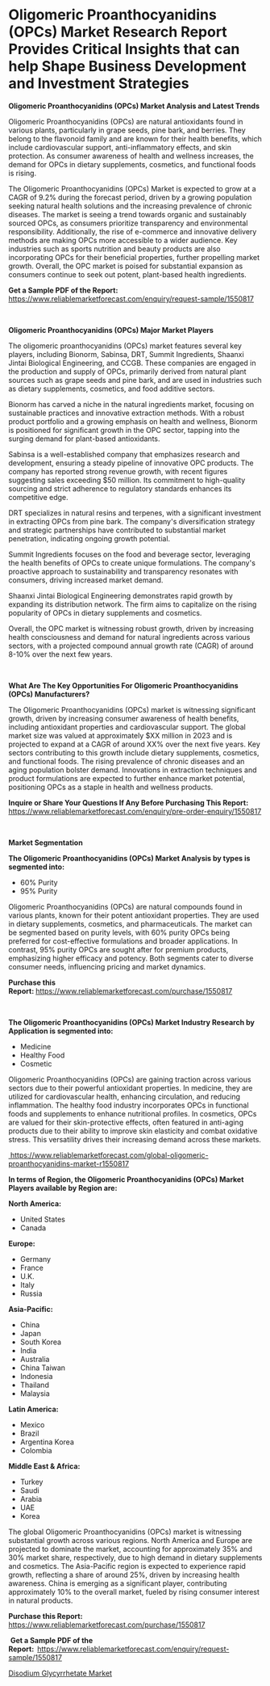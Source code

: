 <p><h1>Oligomeric Proanthocyanidins (OPCs) Market Research Report Provides Critical Insights that can help Shape Business Development and Investment Strategies</h1></p><p><strong>Oligomeric Proanthocyanidins (OPCs) Market Analysis and Latest Trends</strong></p>
<p><p>Oligomeric Proanthocyanidins (OPCs) are natural antioxidants found in various plants, particularly in grape seeds, pine bark, and berries. They belong to the flavonoid family and are known for their health benefits, which include cardiovascular support, anti-inflammatory effects, and skin protection. As consumer awareness of health and wellness increases, the demand for OPCs in dietary supplements, cosmetics, and functional foods is rising.</p><p>The Oligomeric Proanthocyanidins (OPCs) Market is expected to grow at a CAGR of 9.2% during the forecast period, driven by a growing population seeking natural health solutions and the increasing prevalence of chronic diseases. The market is seeing a trend towards organic and sustainably sourced OPCs, as consumers prioritize transparency and environmental responsibility. Additionally, the rise of e-commerce and innovative delivery methods are making OPCs more accessible to a wider audience. Key industries such as sports nutrition and beauty products are also incorporating OPCs for their beneficial properties, further propelling market growth. Overall, the OPC market is poised for substantial expansion as consumers continue to seek out potent, plant-based health ingredients.</p></p>
<p><strong>Get a Sample PDF of the Report:&nbsp;</strong> <a href="https://www.reliablemarketforecast.com/enquiry/request-sample/1550817?utm_campaign=2200&utm_medium=2&utm_source=Github&utm_content=ia&utm_term=01022025&utm_id=oligomeric-proanthocyanidins-opcs">https://www.reliablemarketforecast.com/enquiry/request-sample/1550817</a></p>
<p>&nbsp;</p>
<p><strong>Oligomeric Proanthocyanidins (OPCs) Major Market Players</strong></p>
<p><p>The oligomeric proanthocyanidins (OPCs) market features several key players, including Bionorm, Sabinsa, DRT, Summit Ingredients, Shaanxi Jintai Biological Engineering, and CCGB. These companies are engaged in the production and supply of OPCs, primarily derived from natural plant sources such as grape seeds and pine bark, and are used in industries such as dietary supplements, cosmetics, and food additive sectors.</p><p>Bionorm has carved a niche in the natural ingredients market, focusing on sustainable practices and innovative extraction methods. With a robust product portfolio and a growing emphasis on health and wellness, Bionorm is positioned for significant growth in the OPC sector, tapping into the surging demand for plant-based antioxidants.</p><p>Sabinsa is a well-established company that emphasizes research and development, ensuring a steady pipeline of innovative OPC products. The company has reported strong revenue growth, with recent figures suggesting sales exceeding $50 million. Its commitment to high-quality sourcing and strict adherence to regulatory standards enhances its competitive edge.</p><p>DRT specializes in natural resins and terpenes, with a significant investment in extracting OPCs from pine bark. The company's diversification strategy and strategic partnerships have contributed to substantial market penetration, indicating ongoing growth potential.</p><p>Summit Ingredients focuses on the food and beverage sector, leveraging the health benefits of OPCs to create unique formulations. The company's proactive approach to sustainability and transparency resonates with consumers, driving increased market demand.</p><p>Shaanxi Jintai Biological Engineering demonstrates rapid growth by expanding its distribution network. The firm aims to capitalize on the rising popularity of OPCs in dietary supplements and cosmetics.</p><p>Overall, the OPC market is witnessing robust growth, driven by increasing health consciousness and demand for natural ingredients across various sectors, with a projected compound annual growth rate (CAGR) of around 8-10% over the next few years.</p></p>
<p>&nbsp;</p>
<p><strong>What Are The Key Opportunities For Oligomeric Proanthocyanidins (OPCs) Manufacturers?</strong></p>
<p><p>The Oligomeric Proanthocyanidins (OPCs) market is witnessing significant growth, driven by increasing consumer awareness of health benefits, including antioxidant properties and cardiovascular support. The global market size was valued at approximately $XX million in 2023 and is projected to expand at a CAGR of around XX% over the next five years. Key sectors contributing to this growth include dietary supplements, cosmetics, and functional foods. The rising prevalence of chronic diseases and an aging population bolster demand. Innovations in extraction techniques and product formulations are expected to further enhance market potential, positioning OPCs as a staple in health and wellness products.</p></p>
<p><strong>Inquire or Share Your Questions If Any Before Purchasing This Report:</strong> <a href="https://www.reliablemarketforecast.com/enquiry/pre-order-enquiry/1550817?utm_campaign=2200&utm_medium=2&utm_source=Github&utm_content=ia&utm_term=01022025&utm_id=oligomeric-proanthocyanidins-opcs">https://www.reliablemarketforecast.com/enquiry/pre-order-enquiry/1550817</a></p>
<p>&nbsp;</p>
<p><strong>Market Segmentation</strong></p>
<p><strong>The Oligomeric Proanthocyanidins (OPCs) Market Analysis by types is segmented into:</strong></p>
<p><ul><li>60% Purity</li><li>95% Purity</li></ul></p>
<p><p>Oligomeric Proanthocyanidins (OPCs) are natural compounds found in various plants, known for their potent antioxidant properties. They are used in dietary supplements, cosmetics, and pharmaceuticals. The market can be segmented based on purity levels, with 60% purity OPCs being preferred for cost-effective formulations and broader applications. In contrast, 95% purity OPCs are sought after for premium products, emphasizing higher efficacy and potency. Both segments cater to diverse consumer needs, influencing pricing and market dynamics.</p></p>
<p><strong>Purchase this Report:&nbsp;</strong><a href="https://www.reliablemarketforecast.com/purchase/1550817?utm_campaign=2200&utm_medium=2&utm_source=Github&utm_content=ia&utm_term=01022025&utm_id=oligomeric-proanthocyanidins-opcs">https://www.reliablemarketforecast.com/purchase/1550817</a></p>
<p>&nbsp;</p>
<p><strong>The Oligomeric Proanthocyanidins (OPCs) Market Industry Research by Application is segmented into:</strong></p>
<p><ul><li>Medicine</li><li>Healthy Food</li><li>Cosmetic</li></ul></p>
<p><p>Oligomeric Proanthocyanidins (OPCs) are gaining traction across various sectors due to their powerful antioxidant properties. In medicine, they are utilized for cardiovascular health, enhancing circulation, and reducing inflammation. The healthy food industry incorporates OPCs in functional foods and supplements to enhance nutritional profiles. In cosmetics, OPCs are valued for their skin-protective effects, often featured in anti-aging products due to their ability to improve skin elasticity and combat oxidative stress. This versatility drives their increasing demand across these markets.</p></p>
<p><a href="https://www.reliablemarketforecast.com/global-oligomeric-proanthocyanidins-market-r1550817?utm_campaign=2200&utm_medium=2&utm_source=Github&utm_content=ia&utm_term=01022025&utm_id=oligomeric-proanthocyanidins-opcs">&nbsp;https://www.reliablemarketforecast.com/global-oligomeric-proanthocyanidins-market-r1550817</a></p>
<p><strong>In terms of Region, the Oligomeric Proanthocyanidins (OPCs) Market Players available by Region are:</strong></p>
<p>
    <p> <strong> North America: </strong>
        <ul>
            <li>United States</li>
            <li>Canada</li>
        </ul>
        </p> 
    <p> <strong> Europe: </strong>
        <ul>
            <li>Germany</li>
            <li>France</li>
            <li>U.K.</li>
            <li>Italy</li>
            <li>Russia</li>
        </ul>
        </p> 
    <p> <strong> Asia-Pacific: </strong>
        <ul>
            <li>China</li>
            <li>Japan</li>
            <li>South Korea</li>
            <li>India</li>
            <li>Australia</li>
            <li>China Taiwan</li>
            <li>Indonesia</li>
            <li>Thailand</li>
            <li>Malaysia</li>
        </ul>
        </p> 
    <p> <strong> Latin America: </strong>
        <ul>
            <li>Mexico</li>
            <li>Brazil</li>
            <li>Argentina Korea</li>
            <li>Colombia</li>
        </ul>
        </p> 
    <p> <strong> Middle East & Africa: </strong>
        <ul>
            <li>Turkey</li>
            <li>Saudi</li>
            <li>Arabia</li>
            <li>UAE</li>
            <li>Korea</li>
        </ul>
    </p>
    </p>
<p><p>The global Oligomeric Proanthocyanidins (OPCs) market is witnessing substantial growth across various regions. North America and Europe are projected to dominate the market, accounting for approximately 35% and 30% market share, respectively, due to high demand in dietary supplements and cosmetics. The Asia-Pacific region is expected to experience rapid growth, reflecting a share of around 25%, driven by increasing health awareness. China is emerging as a significant player, contributing approximately 10% to the overall market, fueled by rising consumer interest in natural products.</p></p>
<p><strong>Purchase this Report: </strong><a href="https://www.reliablemarketforecast.com/purchase/1550817?utm_campaign=2200&utm_medium=2&utm_source=Github&utm_content=ia&utm_term=01022025&utm_id=oligomeric-proanthocyanidins-opcs">https://www.reliablemarketforecast.com/purchase/1550817</a></p>
<p>&nbsp;<strong>Get a Sample PDF of the Report:&nbsp;&nbsp;</strong><a href="https://www.reliablemarketforecast.com/enquiry/request-sample/1550817?utm_campaign=2200&utm_medium=2&utm_source=Github&utm_content=ia&utm_term=01022025&utm_id=oligomeric-proanthocyanidins-opcs">https://www.reliablemarketforecast.com/enquiry/request-sample/1550817</a></p>
<p><strong></strong></p>
<p><p><a href="https://github.com/skerretflossie9297/Market-Research-Report-List-1/blob/main/disodium-glycyrrhetate-market.md?utm_campaign=2200&utm_medium=2&utm_source=Github&utm_content=ia&utm_term=01022025&utm_id=oligomeric-proanthocyanidins-opcs">Disodium Glycyrrhetate Market</a></p></p>